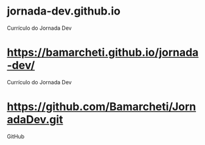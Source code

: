 # jornada-dev.github.io
Currículo do Jornada Dev

# https://bamarcheti.github.io/jornada-dev/
Currículo do Jornada Dev


# https://github.com/Bamarcheti/JornadaDev.git
GitHub
